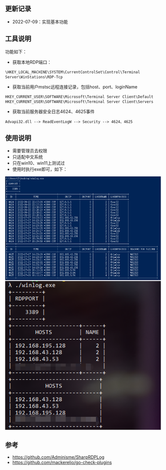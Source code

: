 ## 更新记录
- 2022-07-09：实现基本功能


## 工具说明
功能如下：
- 获取本地RDP端口：
```
\HKEY_LOCAL_MACHINE\SYSTEM\CurrentControlSet\Control\Terminal Server\WinStations\RDP-Tcp
```
- 获取当前用户mstsc远程连接记录，包括host、port、loginName
```
HKEY_CURRENT_USER\SOFTWARE\Microsoft\Terminal Server Client\Default
HKEY_CURRENT_USER\SOFTWARE\Microsoft\Terminal Server Client\Servers
```
- 获取当前服务器安全日志4624、4625事件
```
Advapi32.dll --> ReadEventLogW --> Security --> 4624、4625
```

## 使用说明
- 需要管理员去权限
- 只适配中文系统
- 只在win10、win11上测试过
- 使用时执行exe即可，如下：

<img src="img/1.png" alt="1"  />

<img src="img/2.png" alt="2" />

## 参考
- https://github.com/Adminisme/SharpRDPLog
- https://github.com/mackerelio/go-check-plugins